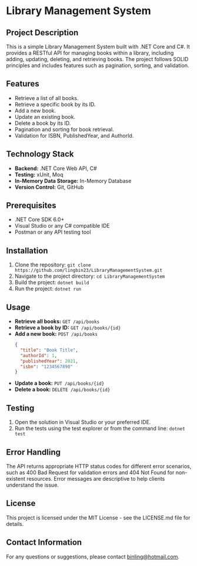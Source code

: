 # Library Management System

## Project Description
This is a simple Library Management System built with .NET Core and C#. It provides a RESTful API for managing books within a library, including adding, updating, deleting, and retrieving books. The project follows SOLID principles and includes features such as pagination, sorting, and validation.

## Features
- Retrieve a list of all books.
- Retrieve a specific book by its ID.
- Add a new book.
- Update an existing book.
- Delete a book by its ID.
- Pagination and sorting for book retrieval.
- Validation for ISBN, PublishedYear, and AuthorId.

## Technology Stack
- **Backend:** .NET Core Web API, C#
- **Testing:** xUnit, Moq
- **In-Memory Data Storage:** In-Memory Database
- **Version Control:** Git, GitHub

## Prerequisites
- .NET Core SDK 6.0+
- Visual Studio or any C# compatible IDE
- Postman or any API testing tool

## Installation
1. Clone the repository: `git clone https://github.com/lingbin23/LibraryManagementSystem.git`
2. Navigate to the project directory: `cd LibraryManagementSystem`
3. Build the project: `dotnet build`
4. Run the project: `dotnet run`

## Usage
- **Retrieve all books:** `GET /api/books`
- **Retrieve a book by ID:** `GET /api/books/{id}`
- **Add a new book:** `POST /api/books`
    ```json
    {
      "title": "Book Title",
      "authorId": 1,
      "publishedYear": 2021,
      "isbn": "1234567890"
    }
    ```
- **Update a book:** `PUT /api/books/{id}`
- **Delete a book:** `DELETE /api/books/{id}`

## Testing
1. Open the solution in Visual Studio or your preferred IDE.
2. Run the tests using the test explorer or from the command line: `dotnet test`

## Error Handling
The API returns appropriate HTTP status codes for different error scenarios, such as 400 Bad Request for validation errors and 404 Not Found for non-existent resources. Error messages are descriptive to help clients understand the issue.

## License
This project is licensed under the MIT License - see the LICENSE.md file for details.

## Contact Information
For any questions or suggestions, please contact [binling@hotmail.com](mailto:binling@hotmail.com).

